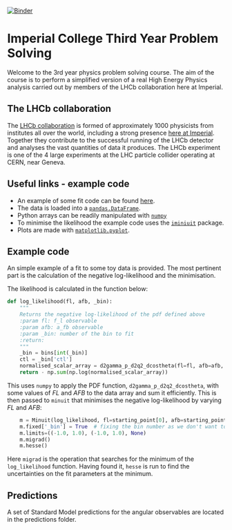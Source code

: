 [![Binder](https://mybinder.org/badge_logo.svg)](https://mybinder.org/v2/gh/mesmith75/ic-teach-kstmumu-public/main?filepath=starter_notebook.ipynb)

# Imperial College Third Year Problem Solving

Welcome to the 3rd year physics problem solving course. The aim of the course is to perform a simplified version of a real High Energy Physics analysis carried out by members of the LHCb collaboration here at Imperial.

## The LHCb collaboration

The [LHCb collaboration](http://lhcb-public.web.cern.ch/) is formed of approximately 1000 physicists from institutes all over the world, including a strong presence [here at Imperial](https://www.imperial.ac.uk/high-energy-physics/research/experiments/lhcb/). Together they contribute to the successful running of the LHCb detector and analyses the vast quantities of data it produces. The LHCb experiment is one of the 4 large experiments at the LHC particle collider operating at CERN, near Geneva. 

## Useful links - example code

- An example of some fit code can be found [here](https://github.com/mesmith75/ic-teach-kstmumu-public/blob/main/starter_notebook.ipynb).
- The data is loaded into a [`pandas.DataFrame`](https://pandas.pydata.org/docs/reference/api/pandas.DataFrame.html).
- Python arrays can be readily manipulated with [`numpy`](https://numpy.org/)
- To minimise the likelihood the example code uses the [`iminiuit`](https://pypi.org/project/iminuit/) package.
- Plots are made with [`matplotlib.pyplot`](https://matplotlib.org/stable/api/_as_gen/matplotlib.pyplot.html).

## Example code

An simple example of a fit to some toy data is provided. The most pertinent part is the calculation of the negative log-likelihood and the minimisation.

The likelihood is calculated in the function below:
```python
def log_likelihood(fl, afb, _bin):
    """
    Returns the negative log-likelihood of the pdf defined above
    :param fl: f_l observable
    :param afb: a_fb observable
    :param _bin: number of the bin to fit
    :return:
    """
    _bin = bins[int(_bin)]
    ctl = _bin['ctl']
    normalised_scalar_array = d2gamma_p_d2q2_dcostheta(fl=fl, afb=afb, cos_theta_l=ctl)
    return - np.sum(np.log(normalised_scalar_array))
```
This uses `numpy` to apply the PDF function, `d2gamma_p_d2q2_dcostheta`, with some values of *FL* and *AFB* to the data array and sum it efficiently. This is then passed to `minuit` that minimises the negative log-likelihood by varying *FL* and *AFB*:
```python
    m = Minuit(log_likelihood, fl=starting_point[0], afb=starting_point[1], _bin=i)
    m.fixed['_bin'] = True  # fixing the bin number as we don't want to optimize it
    m.limits=((-1.0, 1.0), (-1.0, 1.0), None)
    m.migrad()
    m.hesse()
```
Here `migrad` is the operation that searches for the minimum of the `log_likelihood` function. Having found it, `hesse` is run to find the uncertainties on the fit parameters at the minimum.


## Predictions

A set of Standard Model predictions for the angular observables are located in the predictions folder.
